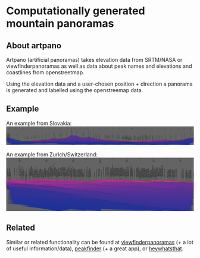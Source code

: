
# Computationally generated mountain panoramas

## About artpano

Artpano (artificial panoramas) takes elevation data from SRTM/NASA or
viewfinderpanoramas as well as data about peak names and elevations and
coastlines from openstreetmap.

Using the elevation data and a user-chosen position + direction a panorama is
generated and labelled using the openstreemap data.

## Example

An example from Slovakia:
![alt text](examples/170705-liptovski-mikulas.png)

An example from Zurich/Switzerland:
![alt text](examples/181228_zurich.png)

## Related

Similar or related functionality can be found at [viewfinderpanoramas](viewfinderpanoramas.org)
(+ a lot of useful information/data), [peakfinder](www.peakfinder.org) (+ a great app),
or [heywhatsthat](www.heywhatsthat.com).
